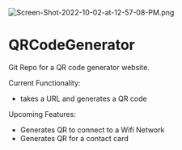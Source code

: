 ![Screen-Shot-2022-10-02-at-12-57-08-PM.png](https://i.postimg.cc/dtrfpdwc/Screen-Shot-2022-10-02-at-12-57-08-PM.png)

# QRCodeGenerator

Git Repo for a QR code generator website.

Current Functionality:
  - takes a URL and generates a QR code

Upcoming Features:
  - Generates QR to connect to a Wifi Network
  - Generates QR for a contact card
